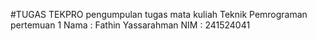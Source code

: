 #TUGAS TEKPRO
pengumpulan tugas mata kuliah Teknik Pemrograman pertemuan 1
Nama : Fathin Yassarahman
NIM  : 241524041
